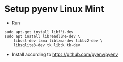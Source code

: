 # Setup pyenv Linux Mint

- Run
```shell
sudo apt-get install libffi-dev
sudo apt install libreadline-dev \
    libssl-dev lzma liblzma-dev libbz2-dev \
    libsqlite3-dev tk libtk tk-dev
```

- Install according to https://github.com/pyenv/pyenv